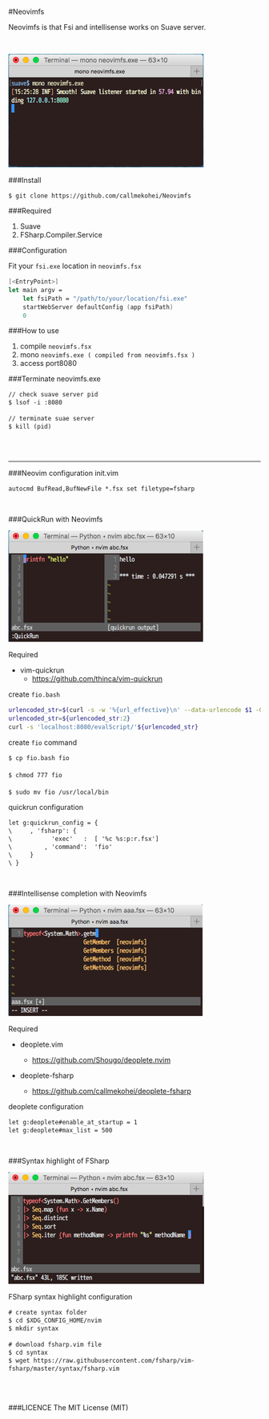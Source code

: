 #Neovimfs

Neovimfs is that Fsi and intellisense works on Suave server.

<br>

![alt text](./pic/suave.png)

###Install
```
$ git clone https://github.com/callmekohei/Neovimfs
```

###Required

01. Suave
02. FSharp.Compiler.Service


###Configuration

Fit your `fsi.exe` location in `neovimfs.fsx`

```fsharp
[<EntryPoint>]
let main argv =
    let fsiPath = "/path/to/your/location/fsi.exe"
    startWebServer defaultConfig (app fsiPath)
    0
```


###How to use
01. compile `neovimfs.fsx`
02. mono `neovimfs.exe ( compiled from neovimfs.fsx ) `
03. access port8080

###Terminate neovimfs.exe
```
// check suave server pid
$ lsof -i :8080

// terminate suae server
$ kill (pid)
```

<br>
<br>

---

###Neovim configuration
init.vim
```vim
autocmd BufRead,BufNewFile *.fsx set filetype=fsharp
```

<br>

###QuickRun with Neovimfs

![alt text](./pic/quickrun2.png)



Required
- vim-quickrun
    - https://github.com/thinca/vim-quickrun

create `fio.bash`
```bash
urlencoded_str=$(curl -s -w '%{url_effective}\n' --data-urlencode $1 -G '')
urlencoded_str=${urlencoded_str:2}
curl -s 'localhost:8080/evalScript/'${urlencoded_str}
```

create `fio` command
```bash
$ cp fio.bash fio

$ chmod 777 fio

$ sudo mv fio /usr/local/bin
```

quickrun configuration
```vim
let g:quickrun_config = {
\     , 'fsharp': {
\           'exec'   :  [ '%c %s:p:r.fsx']
\         , 'command':  'fio'
\     }
\ }
```

<br>

###Intellisense completion with Neovimfs

![alt text](./pic/deoplete3.png)

Required

- deoplete.vim

    - https://github.com/Shougo/deoplete.nvim

- deoplete-fsharp

    - https://github.com/callmekohei/deoplete-fsharp

deoplete configuration
```vim
let g:deoplete#enable_at_startup = 1
let g:deoplete#max_list = 500
```

<br>

###Syntax highlight of FSharp

![alt text](./pic/syntax.png)

FSharp syntax highlight configuration
```vim
# create syntax folder
$ cd $XDG_CONFIG_HOME/nvim
$ mkdir syntax

# download fsharp.vim file
$ cd syntax
$ wget https://raw.githubusercontent.com/fsharp/vim-fsharp/master/syntax/fsharp.vim
```



<br>
<br>


###LICENCE
The MIT License (MIT)

